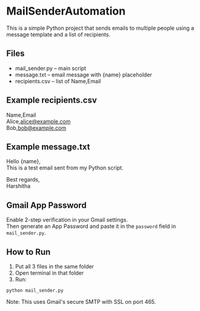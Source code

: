 # MailSenderAutomation

This is a simple Python project that sends emails to multiple people using a message template and a list of recipients.

## Files

- mail_sender.py – main script
- message.txt – email message with {name} placeholder
- recipients.csv – list of Name,Email

## Example recipients.csv

Name,Email  
Alice,alice@example.com  
Bob,bob@example.com  

## Example message.txt

Hello {name},  
This is a test email sent from my Python script.  

Best regards,  
Harshitha

## Gmail App Password

Enable 2-step verification in your Gmail settings.  
Then generate an App Password and paste it in the `password` field in `mail_sender.py`.

## How to Run

1. Put all 3 files in the same folder
2. Open terminal in that folder
3. Run:

```
python mail_sender.py
```

Note: This uses Gmail's secure SMTP with SSL on port 465.

